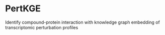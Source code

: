 # PertKGE
Identify compound-protein interaction with knowledge graph embedding of transcriptomic perturbation profiles
